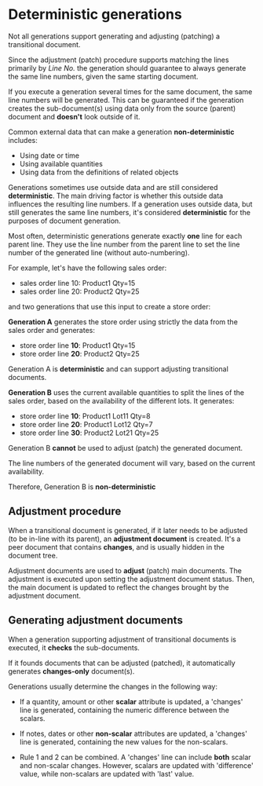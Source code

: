 # Deterministic generations

Not all generations support generating and adjusting (patching) a transitional document. 

Since the adjustment (patch) procedure supports matching the lines primarily by _Line No._ the generation should guarantee to always generate the same line numbers, given the same starting document.

If you execute a generation several times for the same document, the same line numbers will be generated. This can be guaranteed if the generation creates the sub-document(s) using data only from the source (parent) document and **doesn't** look outside of it. 

Common external data that can make a generation **non-deterministic** includes: 

- Using date or time
- Using available quantities
- Using data from the definitions of related objects

Generations sometimes use outside data and are still considered **deterministic**.
The main driving factor is whether this outside data influences the resulting line numbers.
If a generation uses outside data, but still generates the same line numbers, it's considered **deterministic** for the purposes of document generation.

Most often, deterministic generations generate exactly **one** line for each parent line. They use the line number from the parent line to set the line number of the generated line (without auto-numbering).

For example, let's have the following sales order:

- sales order line 10: Product1 Qty=15
- sales order line 20: Product2 Qty=25

and two generations that use this input to create a store order:

**Generation A** generates the store order using strictly the data from the sales order and generates:
   
- store order line **10**: Product1 Qty=15
- store order line **20**: Product2 Qty=25

Generation A is **deterministic** and can support adjusting transitional documents.

**Generation B** uses the current available quantities to split the lines of the sales order, based on the availability of the different lots. It generates:

- store order line **10**: Product1 Lot11 Qty=8
- store order line **20**: Product1 Lot12 Qty=7
- store order line **30**: Product2 Lot21 Qty=25

Generation B **cannot** be used to adjust (patch) the generated document. 

The line numbers of the generated document will vary, based on the current availability.

Therefore, Generation B is **non-deterministic**
   
## Adjustment procedure

When a transitional document is generated, if it later needs to be adjusted (to be in-line with its parent), an **adjustment document** is created.
It's a peer document that contains **changes**, and is usually hidden in the document tree.

Adjustment documents are used to **adjust** (patch) main documents. The adjustment is executed upon setting the adjustment document status.
Then, the main document is updated to reflect the changes brought by the adjustment document.

## Generating adjustment documents

When a generation supporting adjustment of transitional documents is executed, it **checks** the sub-documents. 

If it founds documents that can be adjusted (patched), it automatically generates **changes-only** document(s). 

Generations usually determine the changes in the following way:

- If a quantity, amount or other **scalar** attribute is updated, a 'changes' line is generated, containing the numeric difference between the scalars.

- If notes, dates or other **non-scalar** attributes are updated, a 'changes' line is generated, containing the new values for the non-scalars.

- Rule 1 and 2 can be combined. A 'changes' line can include **both** scalar and non-scalar changes. However, scalars are updated with 'difference' value, while non-scalars are updated with 'last' value.
